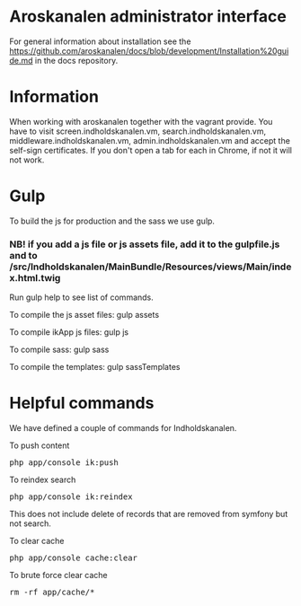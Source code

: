 # Aroskanalen administrator interface

For general information about installation see the https://github.com/aroskanalen/docs/blob/development/Installation%20guide.md in the docs repository.

# Information
When working with aroskanalen together with the vagrant provide. You have to visit screen.indholdskanalen.vm, search.indholdskanalen.vm, middleware.indholdskanalen.vm, admin.indholdskanalen.vm and accept the self-sign certificates. If you don't open a tab for each in Chrome, if not it will not work.

# Gulp
To build the js for production and the sass we use gulp.

### NB! if you add a js file or js assets file, add it to the gulpfile.js and to /src/Indholdskanalen/MainBundle/Resources/views/Main/index.html.twig

Run gulp help to see list of commands.

To compile the js asset files: gulp assets

To compile ikApp js files: gulp js

To compile sass: gulp sass

To compile the templates: gulp sassTemplates

# Helpful commands
We have defined a couple of commands for Indholdskanalen.

To push content
<pre>
php app/console ik:push
</pre>

To reindex search
<pre>
php app/console ik:reindex
</pre>
This does not include delete of records that are removed from symfony but not search.

To clear cache
<pre>
php app/console cache:clear
</pre>

To brute force clear cache
<pre>
rm -rf app/cache/*
</pre>

